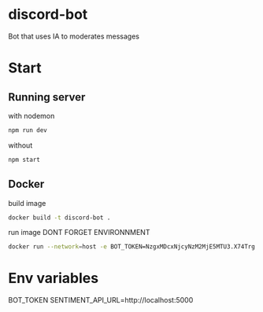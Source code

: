 # discord-bot
Bot that uses IA to moderates messages

# Start 

## Running server 
with nodemon
```sh
npm run dev
```
without
```sh
npm start
```

## Docker 

build image
```sh
docker build -t discord-bot .
```
run image DONT FORGET ENVIRONNMENT
```sh
docker run --network=host -e BOT_TOKEN=NzgxMDcxNjcyNzM2MjE5MTU3.X74Trg.aifhVrKFfn3tFf6klI3Fs1MTu34  -e SENTIMENT_API_URL=http://localhost:5000 discord-bot
```


# Env variables
BOT_TOKEN
SENTIMENT_API_URL=http://localhost:5000 